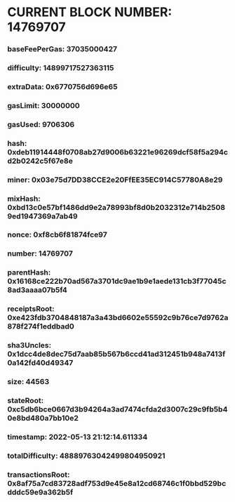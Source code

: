 # CURRENT BLOCK NUMBER: 14769707

### baseFeePerGas: 37035000427
### difficulty: 14899717527363115
### extraData: 0x6770756d696e65
### gasLimit: 30000000
### gasUsed: 9706306
### hash: 0xdeb11914448f0708ab27d9006b63221e96269dcf58f5a294cd2b0242c5f67e8e
### miner: 0x03e75d7DD38CCE2e20FfEE35EC914C57780A8e29
### mixHash: 0xbd13c0e57bf1486dd9e2a78993bf8d0b2032312e714b25089ed1947369a7ab49
### nonce: 0xf8cb6f81874fce97
### number: 14769707
### parentHash: 0x16168ce222b70ad567a3701dc9ae1b9e1aede131cb3f77045c8ad3aaaa07b5f4
### receiptsRoot: 0xe423fdb3704848187a3a43bd6602e55592c9b76ce7d9762a878f274f1eddbad0
### sha3Uncles: 0x1dcc4de8dec75d7aab85b567b6ccd41ad312451b948a7413f0a142fd40d49347
### size: 44563
### stateRoot: 0xc5db6bce0667d3b94264a3ad7474cfda2d3007c29c9fb5b40e8bd480a7bb10e2
### timestamp: 2022-05-13 21:12:14.611334
### totalDifficulty: 48889763042499804950921
### transactionsRoot: 0x8af75a7cd83728adf753d9e45e8a12cd68746c1f0bbd529bcdddc59e9a362b5f

